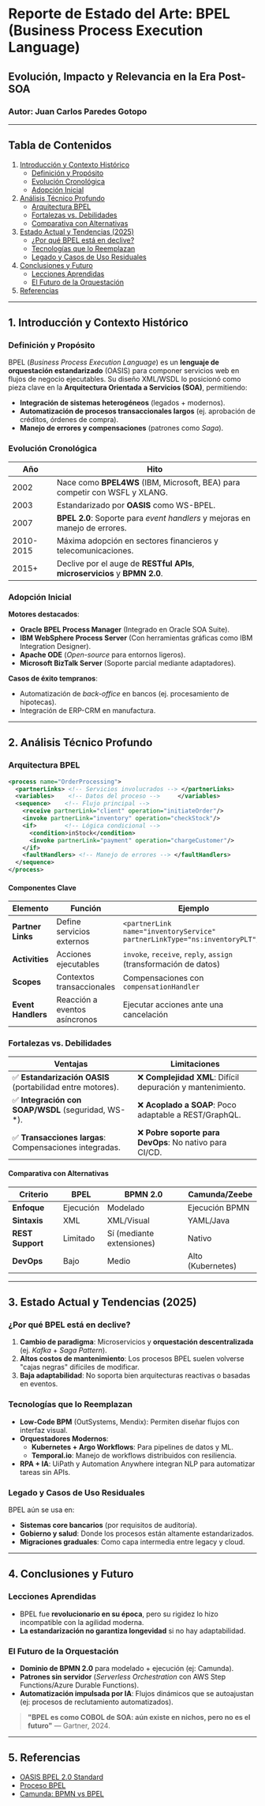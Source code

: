 # **Reporte de Estado del Arte: BPEL (Business Process Execution Language)**  
## **Evolución, Impacto y Relevancia en la Era Post-SOA**  

### **Autor**: Juan Carlos Paredes Gotopo  

---

## **Tabla de Contenidos**  
1. [Introducción y Contexto Histórico](#1-introducción-y-contexto-histórico)  
   - [Definición y Propósito](#definición-y-propósito)  
   - [Evolución Cronológica](#evolución-cronológica)  
   - [Adopción Inicial](#adopción-inicial)  
2. [Análisis Técnico Profundo](#2-análisis-técnico-profundo)  
   - [Arquitectura BPEL](#arquitectura-bpel)  
   - [Fortalezas vs. Debilidades](#fortalezas-vs-debilidades)  
   - [Comparativa con Alternativas](#comparativa-con-alternativas)  
3. [Estado Actual y Tendencias (2025)](#3-estado-actual-y-tendencias-2025)  
   - [¿Por qué BPEL está en declive?](#¿por-qué-bpel-está-en-declive)  
   - [Tecnologías que lo Reemplazan](#tecnologías-que-lo-reemplazan)  
   - [Legado y Casos de Uso Residuales](#legado-y-casos-de-uso-residuales)  
4. [Conclusiones y Futuro](#4-conclusiones-y-futuro)  
   - [Lecciones Aprendidas](#lecciones-aprendidas)  
   - [El Futuro de la Orquestación](#el-futuro-de-la-orquestación)  
5. [Referencias](#5-referencias)  

---

## **1. Introducción y Contexto Histórico**  

### **Definición y Propósito**  
BPEL (*Business Process Execution Language*) es un **lenguaje de orquestación estandarizado** (OASIS) para componer servicios web en flujos de negocio ejecutables. Su diseño XML/WSDL lo posicionó como pieza clave en la **Arquitectura Orientada a Servicios (SOA)**, permitiendo:  
- **Integración de sistemas heterogéneos** (legados + modernos).  
- **Automatización de procesos transaccionales largos** (ej. aprobación de créditos, órdenes de compra).  
- **Manejo de errores y compensaciones** (patrones como *Saga*).  

### **Evolución Cronológica**  
| Año | Hito |  
|------|-------|  
| 2002 | Nace como **BPEL4WS** (IBM, Microsoft, BEA) para competir con WSFL y XLANG. |  
| 2003 | Estandarizado por **OASIS** como WS-BPEL. |  
| 2007 | **BPEL 2.0**: Soporte para *event handlers* y mejoras en manejo de errores. |  
| 2010-2015 | Máxima adopción en sectores financieros y telecomunicaciones. |  
| 2015+ | Declive por el auge de **RESTful APIs**, **microservicios** y **BPMN 2.0**. |  

### **Adopción Inicial**  
**Motores destacados**:  
- **Oracle BPEL Process Manager** (Integrado en Oracle SOA Suite).  
- **IBM WebSphere Process Server** (Con herramientas gráficas como IBM Integration Designer).  
- **Apache ODE** (*Open-source* para entornos ligeros).  
- **Microsoft BizTalk Server** (Soporte parcial mediante adaptadores).  

**Casos de éxito tempranos**:  
- Automatización de *back-office* en bancos (ej. procesamiento de hipotecas).  
- Integración de ERP-CRM en manufactura.  

---

## **2. Análisis Técnico Profundo**  

### **Arquitectura BPEL**  
```xml
<process name="OrderProcessing">
  <partnerLinks> <!-- Servicios involucrados --> </partnerLinks>
  <variables>    <!-- Datos del proceso -->     </variables>
  <sequence>    <!-- Flujo principal -->
    <receive partnerLink="client" operation="initiateOrder"/> 
    <invoke partnerLink="inventory" operation="checkStock"/>
    <if>        <!-- Lógica condicional -->
      <condition>inStock</condition>
      <invoke partnerLink="payment" operation="chargeCustomer"/>
    </if>
    <faultHandlers> <!-- Manejo de errores --> </faultHandlers>
  </sequence>
</process>
```

#### **Componentes Clave**  
| Elemento | Función | Ejemplo |  
|----------|---------|---------|  
| **Partner Links** | Define servicios externos | `<partnerLink name="inventoryService" partnerLinkType="ns:inventoryPLT"/>` |  
| **Activities** | Acciones ejecutables | `invoke`, `receive`, `reply`, `assign` (transformación de datos) |  
| **Scopes** | Contextos transaccionales | Compensaciones con `compensationHandler` |  
| **Event Handlers** | Reacción a eventos asíncronos | Ejecutar acciones ante una cancelación |  

### **Fortalezas vs. Debilidades**  
| **Ventajas** | **Limitaciones** |  
|--------------|------------------|  
| ✅ **Estandarización OASIS** (portabilidad entre motores). | ❌ **Complejidad XML**: Difícil depuración y mantenimiento. |  
| ✅ **Integración con SOAP/WSDL** (seguridad, WS-*). | ❌ **Acoplado a SOAP**: Poco adaptable a REST/GraphQL. |  
| ✅ **Transacciones largas**: Compensaciones integradas. | ❌ **Pobre soporte para DevOps**: No nativo para CI/CD. |  

#### **Comparativa con Alternativas**  
| **Criterio**       | BPEL          | BPMN 2.0       | Camunda/Zeebe |  
|--------------------|---------------|----------------|---------------|  
| **Enfoque**        | Ejecución     | Modelado       | Ejecución BPMN |  
| **Sintaxis**       | XML           | XML/Visual     | YAML/Java     |  
| **REST Support**   | Limitado      | Sí (mediante extensiones) | Nativo |  
| **DevOps**         | Bajo          | Medio          | Alto (Kubernetes) |  

---

## **3. Estado Actual y Tendencias (2025)**  

### **¿Por qué BPEL está en declive?**  
1. **Cambio de paradigma**: Microservicios y **orquestación descentralizada** (ej. *Kafka* + *Saga Pattern*).  
2. **Altos costos de mantenimiento**: Los procesos BPEL suelen volverse "cajas negras" difíciles de modificar.  
3. **Baja adaptabilidad**: No soporta bien arquitecturas reactivas o basadas en eventos.  

### **Tecnologías que lo Reemplazan**  
- **Low-Code BPM** (OutSystems, Mendix): Permiten diseñar flujos con interfaz visual.  
- **Orquestadores Modernos**:  
  - **Kubernetes + Argo Workflows**: Para pipelines de datos y ML.  
  - **Temporal.io**: Manejo de workflows distribuidos con resiliencia.  
- **RPA + IA**: UiPath y Automation Anywhere integran NLP para automatizar tareas sin APIs.  

### **Legado y Casos de Uso Residuales**  
BPEL aún se usa en:  
- **Sistemas core bancarios** (por requisitos de auditoría).  
- **Gobierno y salud**: Donde los procesos están altamente estandarizados.  
- **Migraciones graduales**: Como capa intermedia entre legacy y cloud.  

---

## **4. Conclusiones y Futuro**  

### **Lecciones Aprendidas**  
- BPEL fue **revolucionario en su época**, pero su rigidez lo hizo incompatible con la agilidad moderna.  
- **La estandarización no garantiza longevidad** si no hay adaptabilidad.  

### **El Futuro de la Orquestación**  
- **Dominio de BPMN 2.0** para modelado + ejecución (ej: Camunda).  
- **Patrones sin servidor** (*Serverless Orchestration* con AWS Step Functions/Azure Durable Functions).  
- **Automatización impulsada por IA**: Flujos dinámicos que se autoajustan (ej: procesos de reclutamiento automatizados).  

> **"BPEL es como COBOL de SOA: aún existe en nichos, pero no es el futuro"** — Gartner, 2024.  

---

## **5. Referencias**  
- [OASIS BPEL 2.0 Standard](https://docs.oasis-open.org/wsbpel/2.0/OS/wsbpel-v2.0-OS.html)  
- [Proceso BPEL](https://www.ibm.com/docs/es/bpm/8.6.0?topic=types-bpel-process)  
- [Camunda: BPMN vs BPEL](https://camunda.com/bpmn/)
